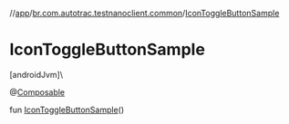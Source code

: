 //[app](../../index.md)/[br.com.autotrac.testnanoclient.common](index.md)/[IconToggleButtonSample](-icon-toggle-button-sample.md)

# IconToggleButtonSample

[androidJvm]\

@[Composable](https://developer.android.com/reference/kotlin/androidx/compose/runtime/Composable.html)

fun [IconToggleButtonSample](-icon-toggle-button-sample.md)()
